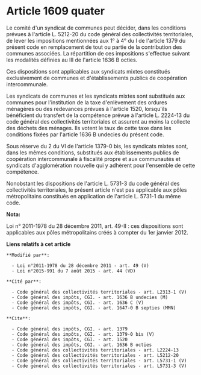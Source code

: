 # Article 1609 quater

Le comité d'un syndicat de communes peut décider, dans les conditions prévues à l'article L. 5212-20 du code général des
collectivités territoriales, de lever les impositions mentionnées aux 1° à 4° du I de l'article 1379 du présent code en
remplacement de tout ou partie de la contribution des communes associées. La répartition de ces impositions s'effectue
suivant les modalités définies au III de l'article 1636 B octies. 

Ces dispositions sont applicables aux syndicats mixtes constitués exclusivement de communes et d'établissements publics de
coopération intercommunale. 

Les syndicats de communes et les syndicats mixtes sont substitués aux communes pour l'institution de la taxe d'enlèvement des
ordures ménagères ou des redevances prévues à l'article 1520, lorsqu'ils bénéficient du transfert de la compétence prévue à
l'article L. 2224-13 du code général des collectivités territoriales et assurent au moins la collecte des déchets des
ménages. Ils votent le taux de cette taxe dans les conditions fixées par l'article 1636 B undecies du présent code. 

Sous réserve du 2 du VI de l'article 1379-0 bis, les syndicats mixtes sont, dans les mêmes conditions, substitués aux
établissements publics de coopération intercommunale à fiscalité propre et aux communautés et syndicats d'agglomération
nouvelle qui y adhèrent pour l'ensemble de cette compétence. 

Nonobstant les dispositions de l'article L. 5731-3 du code général des collectivités territoriales, le présent article n'est
pas applicable aux pôles métropolitains constitués en application de l'article L. 5731-1 du même code.

**Nota:**

Loi n° 2011-1978 du 28 décembre 2011, art. 49-II : ces dispositions sont applicables aux pôles métropolitains créés à compter
du 1er janvier 2012.

**Liens relatifs à cet article**

	**Modifié par**:

	  - Loi n°2011-1978 du 28 décembre 2011 - art. 49 (V)
	  - Loi n°2015-991 du 7 août 2015 - art. 44 (VD)

	**Cité par**:

	  - Code général des collectivités territoriales - art. L2313-1 (V)
	  - Code général des impôts, CGI. - art. 1636 B undecies (M)
	  - Code général des impôts, CGI. - art. 1636 C (V)
	  - Code général des impôts, CGI. - art. 1647-0 B septies (MMN)

	**Cite**:

	  - Code général des impôts, CGI. - art. 1379
	  - Code général des impôts, CGI. - art. 1379-0 bis (V)
	  - Code général des impôts, CGI. - art. 1520
	  - Code général des impôts, CGI. - art. 1636 B octies
	  - Code général des collectivités territoriales - art. L2224-13
	  - Code général des collectivités territoriales - art. L5212-20
	  - Code général des collectivités territoriales - art. L5731-1 (V)
	  - Code général des collectivités territoriales - art. L5731-3 (V)
